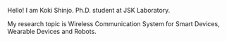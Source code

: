 Hello! I am Koki Shinjo. Ph.D. student at JSK Laboratory.

My research topic is Wireless Communication System for Smart Devices, Wearable Devices and Robots.

<!--
This is deployed with https://vercel.com/sktometometo/github-readme-stats
-->

<!--
**sktometometo/sktometometo** is a ✨ _special_ ✨ repository because its `README.md` (this file) appears on your GitHub profile.

Here are some ideas to get you started:

- 🔭 I’m currently working on ...
- 🌱 I’m currently learning Large Language Models
- 👯 I’m looking to collaborate on ...
- 🤔 I’m looking for help with ...
- 💬 Ask me about ...
- 📫 How to reach me: ...
- 😄 Pronouns: ...
- ⚡ Fun fact: ...
-->
